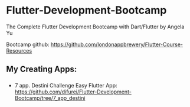 # Flutter-Development-Bootcamp
The Complete Flutter Development Bootcamp with Dart/Flutter by Angela Yu

Bootcamp github: https://github.com/londonappbrewery/Flutter-Course-Resources

## My Creating Apps:

###
* 7 app. Destini Challenge Easy Flutter App: https://github.com/difurei/Flutter-Development-Bootcamp/tree/7_app_destini
